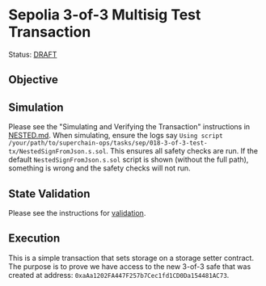 # Sepolia 3-of-3 Multisig Test Transaction

Status: [DRAFT]()

## Objective


## Simulation

Please see the "Simulating and Verifying the Transaction" instructions in [NESTED.md](../../../NESTED.md).
When simulating, ensure the logs say `Using script /your/path/to/superchain-ops/tasks/sep/018-3-of-3-test-tx/NestedSignFromJson.s.sol`.
This ensures all safety checks are run. If the default `NestedSignFromJson.s.sol` script is shown (without the full path), something is wrong and the safety checks will not run.

## State Validation

Please see the instructions for [validation](./VALIDATION.md).

## Execution

This is a simple transaction that sets storage on a storage setter contract. The purpose is to prove we have access to the new 3-of-3 safe that was created at address: `0xaAa1202FA447F257b7Cec1fd1CD0Da154481AC73`.